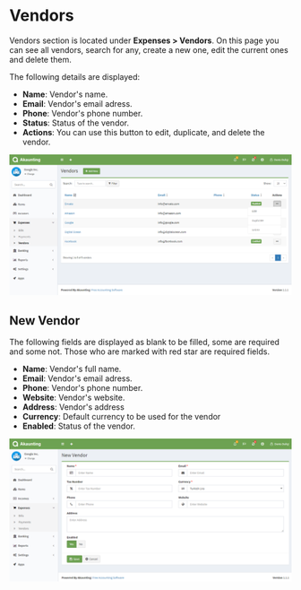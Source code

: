 Vendors
=======

Vendors section is located under **Expenses > Vendors**. On this page you can see all vendors, search for any, create a new one, edit the current ones and delete them.

The following details are displayed:

- **Name**: Vendor's name.
- **Email**: Vendor's email adress.
- **Phone**: Vendor's phone number.
- **Status**: Status of the vendor.
- **Actions**: You can use this button to edit, duplicate, and delete the vendor.

![vendors list](_images/vendors_list.png)

## New Vendor

The following fields are displayed as blank to be filled, some are required and some not. Those who are marked with red star are required fields.

- **Name**: Vendor's full name.
- **Email**: Vendor's email adress.
- **Phone**: Vendor's phone number.
- **Website**: Vendor's website.
- **Address**: Vendor's address
- **Currency**: Default currency to be used for the vendor
- **Enabled**: Status of the vendor.

![vendor form](_images/vendors_form.png)
